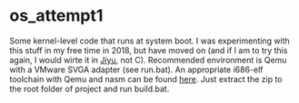 # os_attempt1

Some kernel-level code that runs at system boot. I was experimenting with this stuff in my free time in 2018, but have moved on (and if I am to try this again, I would wirte it in [Jiyu](https://github.com/machinamentum/jiyu), not C).
Recommended environment is Qemu with a VMware SVGA adapter (see run.bat).
An appropriate i686-elf toolchain with Qemu and nasm can be found [here](https://github.com/machinamentum/i686-elf-tools/releases/download/8.1.0/i686-elf-tools+qemu-windows.zip).
Just extract the zip to the root folder of project and run build.bat.
